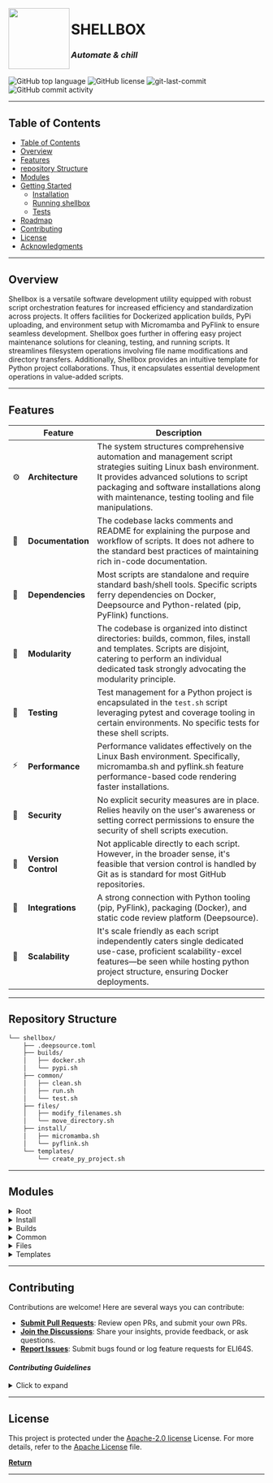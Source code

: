[<img src="https://cdn.jsdelivr.net/gh/devicons/devicon/icons/bash/bash-original.svg" height="120" align="left">](https://cdn.jsdelivr.net/gh/devicons/devicon/icons/bash/bash-original.svg)
# SHELLBOX
### *Automate & chill*

<br>
<img src="https://img.shields.io/github/languages/top/eli64s/shellbox?style=flat&color=blueviolet&logo=GNU%20Bash" alt="GitHub top language" />
<img src="https://img.shields.io/github/license/eli64s/shellbox?style=flat&color=blueviolet" alt="GitHub license" />
<img src="https://img.shields.io/github/last-commit/eli64s/shellbox?style=flat&color=blueviolet" alt="git-last-commit" />
<img src="https://img.shields.io/github/commit-activity/m/eli64s/shellbox?style=flat&color=blueviolet" alt="GitHub commit activity" />

---

##  Table of Contents
- [ Table of Contents](#-table-of-contents)
- [ Overview](#-overview)
- [ Features](#-features)
- [ repository Structure](#-repository-structure)
- [ Modules](#modules)
- [ Getting Started](#-getting-started)
    - [ Installation](#-installation)
    - [ Running shellbox](#-running-shellbox)
    - [ Tests](#-tests)
- [ Roadmap](#-roadmap)
- [ Contributing](#-contributing)
- [ License](#-license)
- [ Acknowledgments](#-acknowledgments)

---


##  Overview

Shellbox is a versatile software development utility equipped with robust script orchestration features for increased efficiency and standardization across projects. It offers facilities for Dockerized application builds, PyPi uploading, and environment setup with Micromamba and PyFlink to ensure seamless development. Shellbox goes further in offering easy project maintenance solutions for cleaning, testing, and running scripts. It streamlines filesystem operations involving file name modifications and directory transfers. Additionally, Shellbox provides an intuitive template for Python project collaborations. Thus, it encapsulates essential development operations in value-added scripts.

---

##  Features

|    | Feature                    | Description                 |
|----|----------------------------|-----------------------------|
| ⚙️  | **Architecture**           | The system structures comprehensive automation and management script strategies suiting Linux bash environment. It provides advanced solutions to script packaging and software installations along with maintenance, testing tooling and file manipulations. |
| 📄  | **Documentation**          | The codebase lacks comments and README for explaining the purpose and workflow of scripts. It does not adhere to the standard best practices of maintaining rich in-code documentation. |
| 🔗  | **Dependencies**           | Most scripts are standalone and require standard bash/shell tools. Specific scripts ferry dependencies on Docker, Deepsource and Python-related (pip, PyFlink) functions. |
| 🧩  | **Modularity**             | The codebase is organized into distinct directories: builds, common, files, install and templates. Scripts are disjoint, catering to perform an individual dedicated task strongly advocating the modularity principle. |
| 🧪  | **Testing**                | Test management for a Python project is encapsulated in the `test.sh` script leveraging pytest and coverage tooling in certain environments. No specific tests for these shell scripts. |
| ⚡️  | **Performance**            | Performance validates effectively on the Linux Bash environment. Specifically, micromamba.sh and pyflink.sh feature performance-based code rendering faster installations. |
| 🔐  | **Security**               | No explicit security measures are in place. Relies heavily on the user's awareness or setting correct permissions to ensure the security of shell scripts execution. |
| 🔀  | **Version Control**        | Not applicable directly to each script. However, in the broader sense, it's feasible that version control is handled by Git as is standard for most GitHub repositories. |
| 🔌  | **Integrations**           | A strong connection with Python tooling (pip, PyFlink), packaging (Docker), and static code review platform (Deepsource). |
| 📶  | **Scalability**            | It's scale friendly as each script independently caters single dedicated use-case, proficient scalability-excel features—be seen while hosting python project structure, ensuring Docker deployments. |


---


##  Repository Structure

```sh
└── shellbox/
    ├── .deepsource.toml
    ├── builds/
    │   ├── docker.sh
    │   └── pypi.sh
    ├── common/
    │   ├── clean.sh
    │   ├── run.sh
    │   └── test.sh
    ├── files/
    │   ├── modify_filenames.sh
    │   └── move_directory.sh
    ├── install/
    │   ├── micromamba.sh
    │   └── pyflink.sh
    └── templates/
        └── create_py_project.sh

```

---


##  Modules

<details closed><summary>Root</summary>

| File                                                                              | Summary                                                                                                                                                                                                                                                                                                                                                                                                                                                                                    |
| ---                                                                               | ---                                                                                                                                                                                                                                                                                                                                                                                                                                                                                        |
| [.deepsource.toml](https://github.com/eli64s/shellbox/blob/main/.deepsource.toml) | The code represents a project root directory structure for a script-based application written in shell. Main functionalities include: building the system using Docker and PyPi, ensuring standard program maintenance by providing clean, run, and test features, allowing filesystem management operations, handling software installs via Micromamba and PyFlink, and offering template for creating Python projects. It utilizes DeepSource for static code analysis on Shell scripts. |

</details>

<details closed><summary>Install</summary>

| File                                                                                | Summary                                                                                                                                                                                                                                                                                                                                                                                                                  |
| ---                                                                                 | ---                                                                                                                                                                                                                                                                                                                                                                                                                      |
| [micromamba.sh](https://github.com/eli64s/shellbox/blob/main/install/micromamba.sh) | The script installs the latest version of Micromamba for Linux or MacOS. It identifies the OS, downloads Micromamba, assigns execution permissions, and relocates the file for global access. It initializes Micromamba, configures the default usage of conda-forge channel, and sets the channel priority to strict. The process terminates with a completion message.                                                 |
| [pyflink.sh](https://github.com/eli64s/shellbox/blob/main/install/pyflink.sh)       | This script automates the environment setup for working with PyFlink. It checks and installs Java 11 and Python 3.7 if they're not present. It downloads and extracts PyFlink from its official source, moves it to the pyflink directory and sets the necessary environment variables. The script also sets related aliases for zsh. Once these steps are done, the shell environment is ready for PyFlink development. |

</details>

<details closed><summary>Builds</summary>

| File                                                                       | Summary                                                                                                                                                                                                                                                                                                                                                                                                                                                                                                                                 |
| ---                                                                        | ---                                                                                                                                                                                                                                                                                                                                                                                                                                                                                                                                     |
| [pypi.sh](https://github.com/eli64s/shellbox/blob/main/builds/pypi.sh)     | The pypi.sh script defines several operations to clean the previous Python package data, build a new package, and deploy it to PyPI (Python Package Index). The deployment details include the package name, repository URL, username, and API key for package upload. Post successful package upload, a success message shows up in the console.                                                                                                                                                                                       |
| [docker.sh](https://github.com/eli64s/shellbox/blob/main/builds/docker.sh) | The builds/docker.sh script simplifies the process of managing a Docker image. Firstly, it constructs a FULL_IMAGE_NAME variable from user-defined components. After creating Docker Buildx, three primary functions are called: `build_image` builds a Docker image using local context, `publish_image` publishes the newly created image to a Docker registry, and `buildx_image` efficiently constructs multi-platform images. The process culminates with echoing a completion statement along with the full image's name created. |

</details>

<details closed><summary>Common</summary>

| File                                                                     | Summary                                                                                                                                                                                                                                                                                                                                                                                                                                                                                                                    |
| ---                                                                      | ---                                                                                                                                                                                                                                                                                                                                                                                                                                                                                                                        |
| [run.sh](https://github.com/eli64s/shellbox/blob/main/common/run.sh)     | The `common/run.sh` script initiates a series of operations starting with the activation of the Conda environment my_env, followed by the upgrade of Python package installer, pip, in this environment. It sets bash-specific options to handle errors and enables pipelining. The start and completion times of these operations are displayed. The surrounding directory tree contains additional scripts for building, testing, cleaning, file modifications, moving directories, installations, and project creation. |
| [clean.sh](https://github.com/eli64s/shellbox/blob/main/common/clean.sh) | The clean.sh script, best understood as a maintenance script, eliminates build, test, and temporary files from a Python project environment. The removal process has specialized functions catering to distinct targets-build artifacts, Python file artifacts, test and coverage artifacts, backup and Python cache files. This script, depending on the argument passed, invokes the respective function to remove the associated files and directories, enhancing hygiene and order in the working environment.         |
| [test.sh](https://github.com/eli64s/shellbox/blob/main/common/test.sh)   | The `test.sh` script in the `common` directory activates the readmeai Conda environment and employs the `coverage` utility to execute pytest tests on the readmeai project's source code, ignoring files and folders patterned as __init__.py and tests. The coverage report displays missed details and execution stops if coverage dips below 90%. The directory tree presents a project structure supporting Docker and PyPI builds, installation scripts, efficient file management, and Python project templates.     |

</details>

<details closed><summary>Files</summary>

| File                                                                                          | Summary                                                                                                                                                                                                                                                                                                                                                         |
| ---                                                                                           | ---                                                                                                                                                                                                                                                                                                                                                             |
| [modify_filenames.sh](https://github.com/eli64s/shellbox/blob/main/files/modify_filenames.sh) | The bash script primarily functions to identify files within the specified directory (/GitHub/readme-ai/docs) and alter their filenames. It performs two alterations: converting the characters to lowercase and replacing underscores with hyphens. Changes to filenames are printed for user confimation. If the folder isn't found, the script simply exits. |
| [move_directory.sh](https://github.com/eli64s/shellbox/blob/main/files/move_directory.sh)     | The move_directory.sh script, residing in the files directory, is designed to move a certain directory from a specified current location to a destination on the system. The script first checks existence of both source and destination directories. If both exist, it executes the move, otherwise, it logs relevant warning messages.                       |

</details>

<details closed><summary>Templates</summary>

| File                                                                                                | Summary                                                                                                                                                                                                                                                                                                                                                                                                                                                                                                                                                         |
| ---                                                                                                 | ---                                                                                                                                                                                                                                                                                                                                                                                                                                                                                                                                                             |
| [create_py_project.sh](https://github.com/eli64s/shellbox/blob/main/templates/create_py_project.sh) | The given script automates the process of setting up a new Python project. It creates the required directory structure (such as conf, scripts, setup etc.), initial files with their necessary code (like logger.py, conf.py, etc.), configures logger, command line argument parser, configurations, testing setup, and scripting boilerplates. It also prepares the project for Docker deployment and integration, generates necessary configuration files and adds an MIT license file, a configurable.gitignore and a Makefile with commonly used routines. |

</details>

---

##  Contributing

Contributions are welcome! Here are several ways you can contribute:

- **[Submit Pull Requests](https://github.com/eli64s/shellbox/blob/main/CONTRIBUTING.md)**: Review open PRs, and submit your own PRs.
- **[Join the Discussions](https://github.com/eli64s/shellbox/discussions)**: Share your insights, provide feedback, or ask questions.
- **[Report Issues](https://github.com/eli64s/shellbox/issues)**: Submit bugs found or log feature requests for ELI64S.

#### *Contributing Guidelines*

<details closed>
<summary>Click to expand</summary>

1. **Fork the Repository**: Start by forking the project repository to your GitHub account.
2. **Clone Locally**: Clone the forked repository to your local machine using a Git client.
   ```sh
   git clone <your-forked-repo-url>
   ```
3. **Create a New Branch**: Always work on a new branch, giving it a descriptive name.
   ```sh
   git checkout -b new-feature-x
   ```
4. **Make Your Changes**: Develop and test your changes locally.
5. **Commit Your Changes**: Commit with a clear and concise message describing your updates.
   ```sh
   git commit -m 'Implemented new feature x.'
   ```
6. **Push to GitHub**: Push the changes to your forked repository.
   ```sh
   git push origin new-feature-x
   ```
7. **Submit a Pull Request**: Create a PR against the original project repository. Clearly describe the changes and their motivations.

Once your PR is reviewed and approved, it will be merged into the main branch.

</details>

---

##  License


This project is protected under the [Apache-2.0 license](LICENSE) License. For more details, refer to the [Apache License](http://www.apache.org/licenses/LICENSE-2.0) file.

[**Return**](#Top)

---
